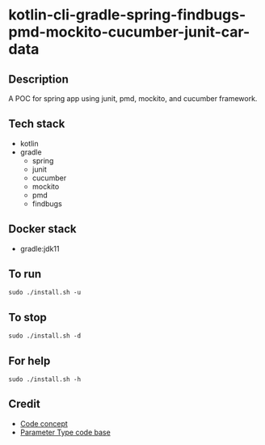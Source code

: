 # kotlin-cli-gradle-spring-findbugs-pmd-mockito-cucumber-junit-car-data

## Description
A POC for spring app using junit,
pmd, mockito, and cucumber framework.

## Tech stack
- kotlin
- gradle
  - spring
  - junit
  - cucumber
  - mockito
  - pmd
  - findbugs

## Docker stack
- gradle:jdk11

## To run
`sudo ./install.sh -u`

## To stop
`sudo ./install.sh -d`

## For help
`sudo ./install.sh -h`

## Credit
- [Code concept](https://stackoverflow.com/questions/67847818/maven-junit-5-cucumber-not-running-tests)
- [Parameter Type code base](https://thepracticaldeveloper.com/cucumber-guide-3-step-definitions-state/)
